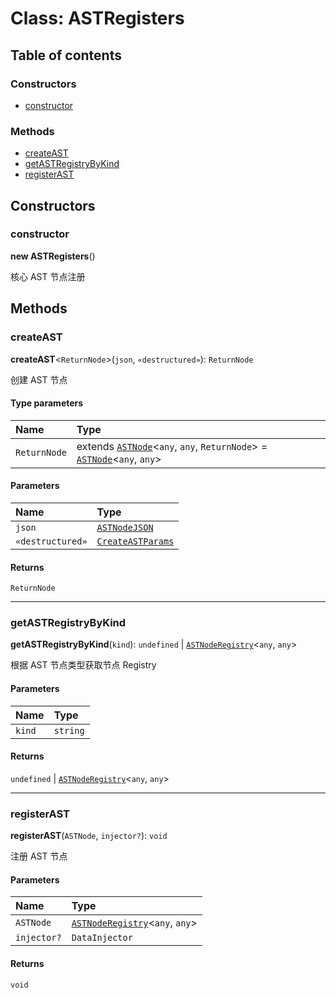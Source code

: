 # Class: ASTRegisters

## Table of contents

### Constructors

* [constructor](/auto-docs/variable-plugin/classes/ASTRegisters.md#constructor)

### Methods

* [createAST](/auto-docs/variable-plugin/classes/ASTRegisters.md#createast)
* [getASTRegistryByKind](/auto-docs/variable-plugin/classes/ASTRegisters.md#getastregistrybykind)
* [registerAST](/auto-docs/variable-plugin/classes/ASTRegisters.md#registerast)

## Constructors

### constructor

**new ASTRegisters**()

核心 AST 节点注册

## Methods

### createAST

**createAST**<`ReturnNode`>(`json`, `«destructured»`): `ReturnNode`

创建 AST 节点

#### Type parameters

| Name | Type |
| :------ | :------ |
| `ReturnNode` | extends [`ASTNode`](/auto-docs/variable-plugin/classes/ASTNode.md)<`any`, `any`, `ReturnNode`> = [`ASTNode`](/auto-docs/variable-plugin/classes/ASTNode.md)<`any`, `any`> |

#### Parameters

| Name | Type |
| :------ | :------ |
| `json` | [`ASTNodeJSON`](/auto-docs/variable-plugin/interfaces/ASTNodeJSON.md) |
| `«destructured»` | [`CreateASTParams`](/auto-docs/variable-plugin/interfaces/CreateASTParams.md) |

#### Returns

`ReturnNode`

***

### getASTRegistryByKind

**getASTRegistryByKind**(`kind`): `undefined` | [`ASTNodeRegistry`](/auto-docs/variable-plugin/interfaces/ASTNodeRegistry.md)<`any`, `any`>

根据 AST 节点类型获取节点 Registry

#### Parameters

| Name | Type |
| :------ | :------ |
| `kind` | `string` |

#### Returns

`undefined` | [`ASTNodeRegistry`](/auto-docs/variable-plugin/interfaces/ASTNodeRegistry.md)<`any`, `any`>

***

### registerAST

**registerAST**(`ASTNode`, `injector?`): `void`

注册 AST 节点

#### Parameters

| Name | Type |
| :------ | :------ |
| `ASTNode` | [`ASTNodeRegistry`](/auto-docs/variable-plugin/interfaces/ASTNodeRegistry.md)<`any`, `any`> |
| `injector?` | `DataInjector` |

#### Returns

`void`
